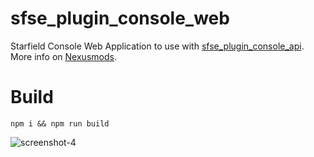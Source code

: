 # sfse_plugin_console_web
Starfield Console Web Application to use with [sfse_plugin_console_api](https://github.com/dranger003/sfse_plugin_console_api).  
More info on [Nexusmods](https://www.nexusmods.com/starfield/mods/4280).

# Build
```
npm i && npm run build
```
![screenshot-4](https://github.com/dranger003/sfse_plugin_console_web/assets/1760549/f3454cd7-90c7-4e82-b4e0-7d418afbc8ad)
